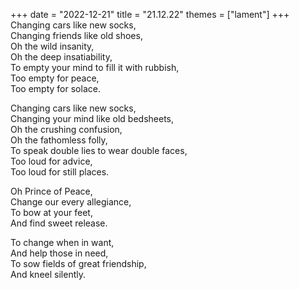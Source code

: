 +++
date = "2022-12-21"
title = "21.12.22"
themes = ["lament"]
+++
Changing cars like new socks,  
Changing friends like old shoes,  
Oh the wild insanity,  
Oh the deep insatiability,  
To empty your mind to fill it with rubbish,  
Too empty for peace,  
Too empty for solace.  
  
Changing cars like new socks,  
Changing your mind like old bedsheets,  
Oh the crushing confusion,  
Oh the fathomless folly,  
To speak double lies to wear double faces,  
Too loud for advice,  
Too loud for still places.  
  
Oh Prince of Peace,  
Change our every allegiance,  
To bow at your feet,  
And find sweet release.  
  
To change when in want,  
And help those in need,  
To sow fields of great friendship,  
And kneel silently.
